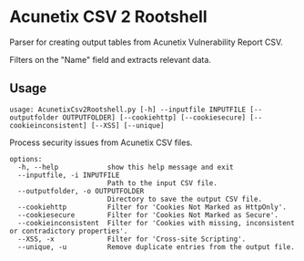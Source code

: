 # Acunetix CSV 2 Rootshell

Parser for creating output tables from Acunetix Vulnerability Report CSV.

Filters on the "Name" field and extracts relevant data.
## Usage
```
usage: AcunetixCsv2Rootshell.py [-h] --inputfile INPUTFILE [--outputfolder OUTPUTFOLDER] [--cookiehttp] [--cookiesecure] [--cookieinconsistent] [--XSS] [--unique]
```

Process security issues from Acunetix CSV files.

```
options:
  -h, --help            show this help message and exit
  --inputfile, -i INPUTFILE
                        Path to the input CSV file.
  --outputfolder, -o OUTPUTFOLDER
                        Directory to save the output CSV file.
  --cookiehttp          Filter for 'Cookies Not Marked as HttpOnly'.
  --cookiesecure        Filter for 'Cookies Not Marked as Secure'.
  --cookieinconsistent  Filter for 'Cookies with missing, inconsistent or contradictory properties'.
  --XSS, -x             Filter for 'Cross-site Scripting'.
  --unique, -u          Remove duplicate entries from the output file.
```